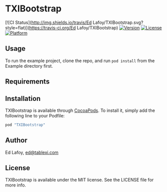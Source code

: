 # TXIBootstrap

[![CI Status](http://img.shields.io/travis/Ed Lafoy/TXIBootstrap.svg?style=flat)](https://travis-ci.org/Ed Lafoy/TXIBootstrap)
[![Version](https://img.shields.io/cocoapods/v/TXIBootstrap.svg?style=flat)](http://cocoapods.org/pods/TXIBootstrap)
[![License](https://img.shields.io/cocoapods/l/TXIBootstrap.svg?style=flat)](http://cocoapods.org/pods/TXIBootstrap)
[![Platform](https://img.shields.io/cocoapods/p/TXIBootstrap.svg?style=flat)](http://cocoapods.org/pods/TXIBootstrap)

## Usage

To run the example project, clone the repo, and run `pod install` from the Example directory first.

## Requirements

## Installation

TXIBootstrap is available through [CocoaPods](http://cocoapods.org). To install
it, simply add the following line to your Podfile:

```ruby
pod "TXIBootstrap"
```

## Author

Ed Lafoy, ed@tablexi.com

## License

TXIBootstrap is available under the MIT license. See the LICENSE file for more info.
